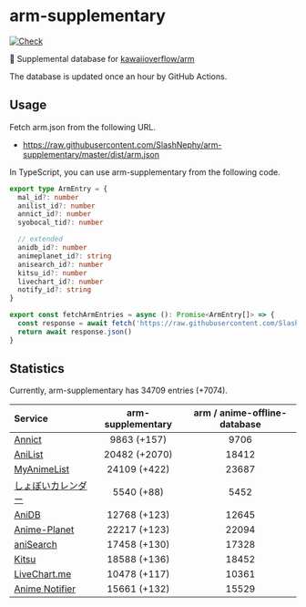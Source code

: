 # arm-supplementary

[![Check](https://github.com/SlashNephy/arm-supplementary/actions/workflows/check-node.yml/badge.svg)](https://github.com/SlashNephy/arm-supplementary/actions/workflows/check-node.yml)

💊 Supplemental database for [kawaiioverflow/arm](https://github.com/kawaiioverflow/arm)

The database is updated once an hour by GitHub Actions.

## Usage

Fetch arm.json from the following URL.

- https://raw.githubusercontent.com/SlashNephy/arm-supplementary/master/dist/arm.json

In TypeScript, you can use arm-supplementary from the following code.

```TypeScript
export type ArmEntry = {
  mal_id?: number
  anilist_id?: number
  annict_id?: number
  syobocal_tid?: number

  // extended
  anidb_id?: number
  animeplanet_id?: string
  anisearch_id?: number
  kitsu_id?: number
  livechart_id?: number
  notify_id?: string
}

export const fetchArmEntries = async (): Promise<ArmEntry[]> => {
  const response = await fetch('https://raw.githubusercontent.com/SlashNephy/arm-supplementary/master/dist/arm.json')
  return await response.json()
}
```

## Statistics

Currently, arm-supplementary has 34709 entries (+7074).

| Service                                     | arm-supplementary | arm / anime-offline-database |
| :------------------------------------------ | :---------------: | :--------------------------: |
| [Annict](https://annict.com)                |    9863 (+157)    |             9706             |
| [AniList](https://anilist.co)               |   20482 (+2070)   |            18412             |
| [MyAnimeList](https://myanimelist.net)      |   24109 (+422)    |            23687             |
| [しょぼいカレンダー](https://cal.syoboi.jp) |    5540 (+88)     |             5452             |
| [AniDB](https://anidb.net)                  |   12768 (+123)    |            12645             |
| [Anime-Planet](https://anime-planet.com)    |   22217 (+123)    |            22094             |
| [aniSearch](https://anisearch.com)          |   17458 (+130)    |            17328             |
| [Kitsu](https://kitsu.io)                   |   18588 (+136)    |            18452             |
| [LiveChart.me](https://livechart.me)        |   10478 (+117)    |            10361             |
| [Anime Notifier](https://notify.moe)        |   15661 (+132)    |            15529             |

